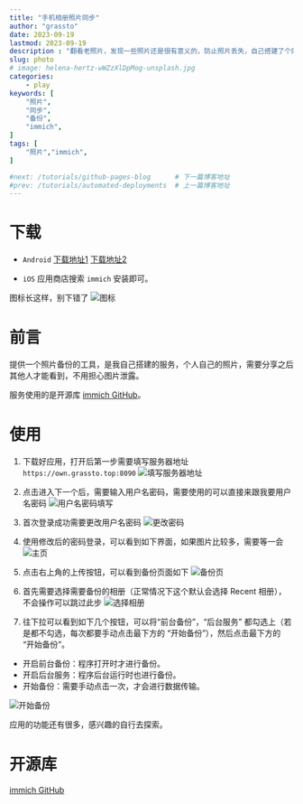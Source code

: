 ```yaml
---
title: "手机相册照片同步"
author: "grassto"
date: 2023-09-19
lastmod: 2023-09-19
description : "翻看老照片，发现一些照片还是很有意义的，防止照片丢失，自己搭建了个同步归档服务器"
slug: photo
# image: helena-hertz-wWZzXlDpMog-unsplash.jpg
categories:
    - play
keywords: [
    "照片",
    "同步",
    "备份",
    "immich",
]
tags: [
    "照片","immich",
]

#next: /tutorials/github-pages-blog      # 下一篇博客地址
#prev: /tutorials/automated-deployments  # 上一篇博客地址
---
```


# 下载
- `Android` [下载地址1](https://own.grassto.top:8092/immich.apk)  [下载地址2](https://github.com/immich-app/immich/releases/download/v1.77.0/app-release.apk)

- `iOS` 应用商店搜索 `immich` 安装即可。

图标长这样，别下错了
![图标](ico.png)

# 前言
提供一个照片备份的工具，是我自己搭建的服务，个人自己的照片，需要分享之后其他人才能看到，不用担心图片泄露。

服务使用的是开源库 [immich GitHub](https://github.com/immich-app/immich)。

# 使用
1. 下载好应用，打开后第一步需要填写服务器地址 `https://own.grassto.top:8090`
![填写服务器地址](step1.png)

2. 点击进入下一个后，需要输入用户名密码，需要使用的可以直接来跟我要用户名密码
![用户名密码填写](step2.png)

3. 首次登录成功需要更改用户名密码
![更改密码](step3.png)

4. 使用修改后的密码登录，可以看到如下界面，如果图片比较多，需要等一会
![主页](step4.png)

5. 点击右上角的上传按钮，可以看到备份页面如下
![备份页](step5.png)

6. 首先需要选择需要备份的相册（正常情况下这个默认会选择 Recent 相册），不会操作可以跳过此步
![选择相册](step6.png)

7. 往下拉可以看到如下几个按钮，可以将“前台备份”，“后台服务” 都勾选上（若是都不勾选，每次都要手动点击最下方的 “开始备份”），然后点击最下方的 “开始备份”。

- 开启前台备份：程序打开时才进行备份。
- 开启后台服务：程序后台运行时也进行备份。
- 开始备份：需要手动点击一次，才会进行数据传输。

![开始备份](step7.png)


应用的功能还有很多，感兴趣的自行去探索。


# 开源库
[immich GitHub](https://github.com/immich-app/immich)
